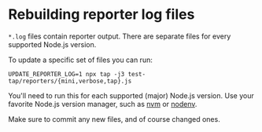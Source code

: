 # Rebuilding reporter log files

`*.log` files contain reporter output. There are separate files for every supported Node.js version.

To update a specific set of files you can run:

```console
UPDATE_REPORTER_LOG=1 npx tap -j3 test-tap/reporters/{mini,verbose,tap}.js
```

You'll need to run this for each supported (major) Node.js version. Use your favorite Node.js version manager, such as [nvm](https://github.com/nvm-sh/nvm/) or [nodenv](https://github.com/nodenv/nodenv).

Make sure to commit any new files, and of course changed ones.
